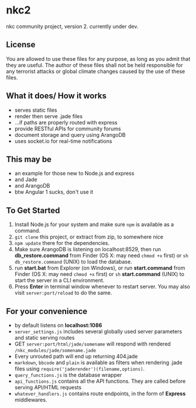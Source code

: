 # nkc2
nkc community project, version 2.
currently under dev.


## License
You are allowed to use these files for any purpose, as long as you admit that they are useful.
The author of these files shall not be held responsible for any terrorist attacks or global climate changes caused by the use of these files.


## What it does/ How it works
- serves static files
- render then serve .jade files
- ...if paths are properly routed with express
- provide RESTful APIs for community forums
- document storage and query using ArangoDB
- uses socket.io for real-time notifications


## This may be
- an example for those new to Node.js and express
- and Jade
- and ArangoDB
- btw Angular 1 sucks, don't use it


## To Get Started
  1. Install Node.js for your system and make sure `npm` is available as a command.
  2. `git clone` this project, or extract from zip, to somewhere nice
  3. `npm update` there for the dependencies.
  4. Make sure ArangoDB is listening on localhost:8529, then run __db_restore.command__ from Finder (OS X: may need `chmod +x` first) or `sh db_restore.command` (UNIX) to load the database.
  5. run __start.bat__ from Explorer (on Windows), or run __start.command__ from Finder (OS X: may need `chmod +x` first) or `sh` __start.command__ (UNIX) to start the server in a CLI environment.
  6. Press **Enter** in terminal window whenever to restart server. You may also visit `server:port/reload` to do the same.


## For your convenience
- by default listens on __localhost:1086__
- `server_settings.js` includes several globally used server parameters and static serving routes
- GET `server:port/html/jade/somename` will respond with rendered `/nkc_modules/jade/somename.jade`
- Every unrouted path will end up returning 404.jade
- `markdown`, `bbcode` and `plain` is available as filters when rendering .jade files using `require('jaderender')(filename,options)`.
- `query_functions.js` is the database wrapper
- `api_functions.js` contains all the API functions. They are called before serving API/HTML requests
- `whatever_handlers.js` contains route endpoints, in the form of __Express__ middlewares.
